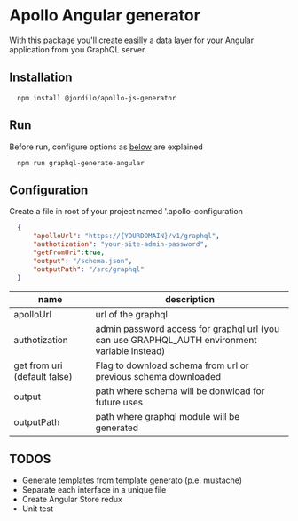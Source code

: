 # Apollo Angular generator
With this package you'll create easilly a data layer for your Angular application from you GraphQL server.

## Installation
```cli
  npm install @jordilo/apollo-js-generator
```
## Run
Before run, configure options as [below](#configuration) are explained 

```cli
  npm run graphql-generate-angular
```

## Configuration 
Create a file in root of your project named '.apollo-configuration
```json
  {
      "apolloUrl": "https://{YOURDOMAIN}/v1/graphql",
      "authotization": "your-site-admin-password",
      "getFromUri":true,
      "output": "/schema.json",
      "outputPath": "/src/graphql"
  }
```
| name  | description  |
|---|---|
| apolloUrl  | url of the graphql  |
| authotization  | admin password access for graphql url (you can use GRAPHQL_AUTH environment variable instead) |
|  get from uri (default false) | Flag to download schema from url or previous schema downloaded  |
|  output |   path where schema will be donwload for future uses|
|  outputPath |   path where graphql module will be generated|

## TODOS
* Generate templates from template generato (p.e. mustache)
* Separate each interface in a unique file
* Create Angular Store redux
* Unit test